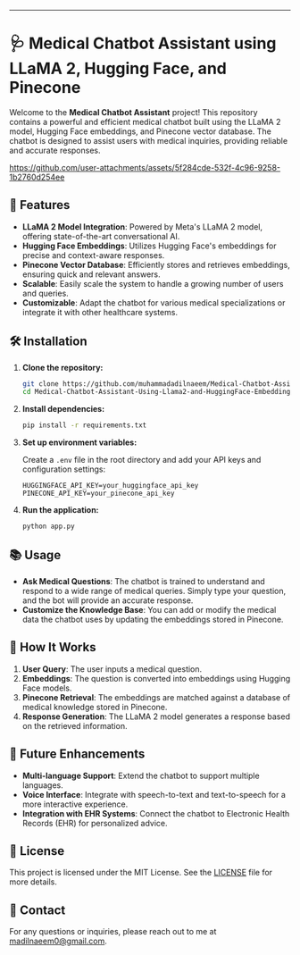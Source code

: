 
---

# **🩺 Medical Chatbot Assistant using LLaMA 2, Hugging Face, and Pinecone**

Welcome to the **Medical Chatbot Assistant** project! This repository contains a powerful and efficient medical chatbot built using the LLaMA 2 model, Hugging Face embeddings, and Pinecone vector database. The chatbot is designed to assist users with medical inquiries, providing reliable and accurate responses.

https://github.com/user-attachments/assets/5f284cde-532f-4c96-9258-1b2760d254ee


## **🚀 Features**

- **LLaMA 2 Model Integration**: Powered by Meta's LLaMA 2 model, offering state-of-the-art conversational AI.
- **Hugging Face Embeddings**: Utilizes Hugging Face's embeddings for precise and context-aware responses.
- **Pinecone Vector Database**: Efficiently stores and retrieves embeddings, ensuring quick and relevant answers.
- **Scalable**: Easily scale the system to handle a growing number of users and queries.
- **Customizable**: Adapt the chatbot for various medical specializations or integrate it with other healthcare systems.

## **🛠️ Installation**

1. **Clone the repository:**

   ```bash
   git clone https://github.com/muhammadadilnaeem/Medical-Chatbot-Assistant-Using-Llama2-and-HuggingFace-Embeddings-and-Pinecone-Vector-db.git
   cd Medical-Chatbot-Assistant-Using-Llama2-and-HuggingFace-Embeddings-and-Pinecone-Vector-db
   ```

2. **Install dependencies:**

   ```bash
   pip install -r requirements.txt
   ```

3. **Set up environment variables:**

   Create a `.env` file in the root directory and add your API keys and configuration settings:

   ```env
   HUGGINGFACE_API_KEY=your_huggingface_api_key
   PINECONE_API_KEY=your_pinecone_api_key
   ```

4. **Run the application:**

   ```bash
   python app.py
   ```

## **📚 Usage**

- **Ask Medical Questions**: The chatbot is trained to understand and respond to a wide range of medical queries. Simply type your question, and the bot will provide an accurate response.
- **Customize the Knowledge Base**: You can add or modify the medical data the chatbot uses by updating the embeddings stored in Pinecone.

## **🧠 How It Works**

1. **User Query**: The user inputs a medical question.
2. **Embeddings**: The question is converted into embeddings using Hugging Face models.
3. **Pinecone Retrieval**: The embeddings are matched against a database of medical knowledge stored in Pinecone.
4. **Response Generation**: The LLaMA 2 model generates a response based on the retrieved information.

## **🤖 Future Enhancements**

- **Multi-language Support**: Extend the chatbot to support multiple languages.
- **Voice Interface**: Integrate with speech-to-text and text-to-speech for a more interactive experience.
- **Integration with EHR Systems**: Connect the chatbot to Electronic Health Records (EHR) for personalized advice.

## **📄 License**

This project is licensed under the MIT License. See the [LICENSE](LICENSE) file for more details.


## **📧 Contact**

For any questions or inquiries, please reach out to me at [madilnaeem0@gmail.com](madilnaeem0@gmail.com).


